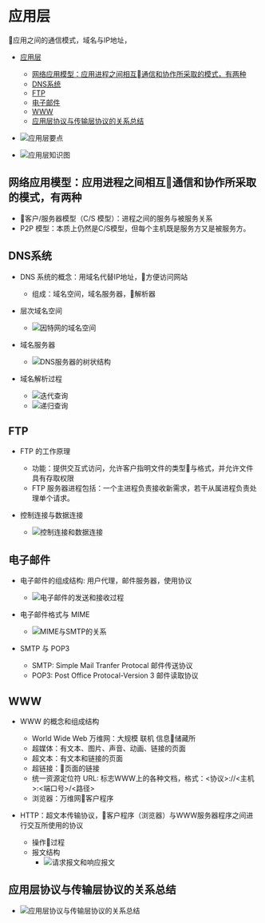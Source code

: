 # 应用层

应用之间的通信模式，域名与IP地址，

- [应用层](#%E5%BA%94%E7%94%A8%E5%B1%82)
  - [网络应用模型：应用进程之间相互通信和协作所采取的模式，有两种](#%E7%BD%91%E7%BB%9C%E5%BA%94%E7%94%A8%E6%A8%A1%E5%9E%8B%EF%BC%9A%E5%BA%94%E7%94%A8%E8%BF%9B%E7%A8%8B%E4%B9%8B%E9%97%B4%E7%9B%B8%E4%BA%92%08%E9%80%9A%E4%BF%A1%E5%92%8C%E5%8D%8F%E4%BD%9C%E6%89%80%E9%87%87%E5%8F%96%E7%9A%84%E6%A8%A1%E5%BC%8F%EF%BC%8C%E6%9C%89%E4%B8%A4%E7%A7%8D)
  - [DNS系统](#dns%E7%B3%BB%E7%BB%9F)
  - [FTP](#ftp)
  - [电子邮件](#%E7%94%B5%E5%AD%90%E9%82%AE%E4%BB%B6)
  - [WWW](#www)
  - [应用层协议与传输层协议的关系总结](#%E5%BA%94%E7%94%A8%E5%B1%82%E5%8D%8F%E8%AE%AE%E4%B8%8E%E4%BC%A0%E8%BE%93%E5%B1%82%E5%8D%8F%E8%AE%AE%E7%9A%84%E5%85%B3%E7%B3%BB%E6%80%BB%E7%BB%93)

- ![应用层要点](./images/6_应用层_1.jpg)
- ![应用层知识图](./images/6_应用层_2.jpg)

## 网络应用模型：应用进程之间相互通信和协作所采取的模式，有两种

- 客户/服务器模型（C/S 模型）：进程之间的服务与被服务关系
- P2P 模型：本质上仍然是C/S模型，但每个主机既是服务方又是被服务方。

## DNS系统

- DNS 系统的概念：用域名代替IP地址，方便访问网站
  - 组成：域名空间，域名服务器，解析器

- 层次域名空间
  - ![因特网的域名空间](./images/因特网的域名空间.jpg)

- 域名服务器
  - ![DNS服务器的树状结构](./images/DNS服务器的树状结构.jpg)

- 域名解析过程
  - ![迭代查询](./images/迭代查询.jpg)
  - ![递归查询](./images/递归查询.jpg)

## FTP

- FTP 的工作原理
  - 功能：提供交互式访问，允许客户指明文件的类型与格式，并允许文件具有存取权限
  - FTP 服务器进程包括：一个主进程负责接收新需求，若干从属进程负责处理单个请求。

- 控制连接与数据连接
  - ![控制连接和数据连接](./images/控制连接和数据连接.jpg)

## 电子邮件

- 电子邮件的组成结构: 用户代理，邮件服务器，使用协议
  - ![电子邮件的发送和接收过程](./images/电子邮件的发送和接收过程.jpg)

- 电子邮件格式与 MIME
  - ![MIME与SMTP的关系](./images/MIME与SMTP的关系.jpg)

- SMTP 与 POP3
  - SMTP: Simple Mail Tranfer Protocal 邮件传送协议
  - POP3: Post Office Protocal-Version 3 邮件读取协议

## WWW

- WWW 的概念和组成结构
  - World Wide Web 万维网：大规模 联机 信息储藏所
  - 超媒体：有文本、图片、声音、动画、链接的页面
  - 超文本：有文本和链接的页面
  - 超链接：页面的链接
  - 统一资源定位符 URL: 标志WWW上的各种文档，格式：<协议>://<主机>:<端口号>/<路径>
  - 浏览器：万维网客户程序

- HTTP：超文本传输协议，客户程序（浏览器）与WWW服务器程序之间进行交互所使用的协议
  - 操作过程
  - 报文结构
    - ![请求报文和响应报文](./images/请求报文和响应报文.jpg)

## 应用层协议与传输层协议的关系总结

- ![应用层协议与传输层协议的关系总结](./images/应用层协议与传输层协议的关系总结.jpg)